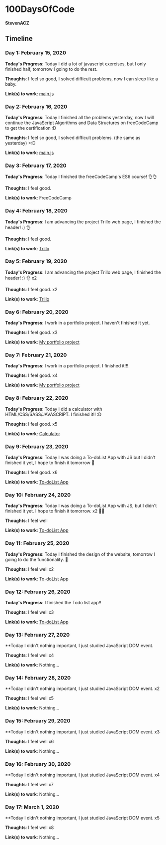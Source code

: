 # 100DaysOfCode

**StevenACZ**

## Timeline

### Day 1: February 15, 2020

**Today's Progress**: Today I did a lot of javascript exercises, but I only finished half, tomorrow I going to do the rest.

**Thoughts**: I feel so good, I solved difficult problems, now I can sleep like a baby. 

**Link(s) to work**: [main.js](https://github.com/StevenACZ/100DaysOfCode/blob/master/Days/Day%201/PachaQtec's%20JavaScript%20Problems/main.js)

### Day 2: February 16, 2020

**Today's Progress**: Today I finished all the problems yesterday, now I will continue the JavaScript Algorithms and Data Structures on freeCodeCamp to get the certification :D

**Thoughts**: I feel so good, I solved difficult problems. (the same as yesterday) >:D

**Link(s) to work**: [main.js](https://github.com/StevenACZ/100DaysOfCode/blob/master/Days/Day%202/PachaQtec's%20JavaScript%20Problems/main.js)

### Day 3: February 17, 2020

**Today's Progress**: Today I finished the freeCodeCamp's ES6 course! 👌👌

**Thoughts**: I feel good.

**Link(s) to work**: FreeCodeCamp

### Day 4: February 18, 2020

**Today's Progress**: I am advancing the project Trillo web page, I finished the header! :) 👌

**Thoughts**: I feel good.

**Link(s) to work**: [Trillo](https://stevenacz.github.io/Trillo/?#)

### Day 5: February 19, 2020

**Today's Progress**: I am advancing the project Trillo web page, I finished the header! :) 👌 x2

**Thoughts**: I feel good. x2

**Link(s) to work**: [Trillo](https://stevenacz.github.io/Trillo/?#)

### Day 6: February 20, 2020

**Today's Progress**: I work in a portfolio project. I haven't finished it yet.

**Thoughts**: I feel good. x3

**Link(s) to work**: [My portfolio project](https://github.com/StevenACZ/Portfolio_Dev)

### Day 7: February 21, 2020

**Today's Progress**: I work in a portfolio project. I finished it!!!.

**Thoughts**: I feel good. x4

**Link(s) to work**: [My portfolio project](https://github.com/StevenACZ/Portfolio_Dev)

### Day 8: February 22, 2020

**Today's Progress**: Today I did a calculator with HTML/CSS/SASS/JAVASCRIPT. I finished it!! :D

**Thoughts**: I feel good. x5

**Link(s) to work**: [Calculator](https://github.com/StevenACZ/CalculatorApp)

### Day 9: February 23, 2020

**Today's Progress**: Today I was doing a To-doList App with JS but I didn't finished it yet, I hope to finish it tomorrow 🙌

**Thoughts**: I feel good. x6

**Link(s) to work**: [To-doList App](https://github.com/StevenACZ/To-doList)

### Day 10: February 24, 2020

**Today's Progress**: Today I was doing a To-doList App with JS, but I didn't finished it yet. I hope to finish it tomorrow. x2 🤔😢

**Thoughts**: I feel well

**Link(s) to work**: [To-doList App](https://github.com/StevenACZ/To-doList)

### Day 11: February 25, 2020

**Today's Progress**: Today I finished the design of the website, tomorrow I going to do the functionality. 🤔

**Thoughts**: I feel well x2

**Link(s) to work**: [To-doList App](https://github.com/StevenACZ/To-doList)

### Day 12: February 26, 2020

**Today's Progress**: I finished the Todo list app!!

**Thoughts**: I feel well x3

**Link(s) to work**: [To-doList App](https://github.com/StevenACZ/To-doList)

### Day 13: February 27, 2020

**Today I didn't nothing important, I just studied JavaScript DOM event.

**Thoughts**: I feel well x4

**Link(s) to work**: Nothing...

### Day 14: February 28, 2020

**Today I didn't nothing important, I just studied JavaScript DOM event. x2

**Thoughts**: I feel well x5

**Link(s) to work**: Nothing...

### Day 15: February 29, 2020

**Today I didn't nothing important, I just studied JavaScript DOM event. x3

**Thoughts**: I feel well x6

**Link(s) to work**: Nothing...

### Day 16: February 30, 2020

**Today I didn't nothing important, I just studied JavaScript DOM event. x4

**Thoughts**: I feel well x7

**Link(s) to work**: Nothing...

### Day 17: March 1, 2020

**Today I didn't nothing important, I just studied JavaScript DOM event. x5

**Thoughts**: I feel well x8

**Link(s) to work**: Nothing...
